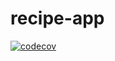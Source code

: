 # recipe-app

[![codecov](https://codecov.io/gh/MiPatrik/recipe-app-mongodb/branch/master/graph/badge.svg)](https://codecov.io/gh/MiPatrik/recipe-app-mongodb)
